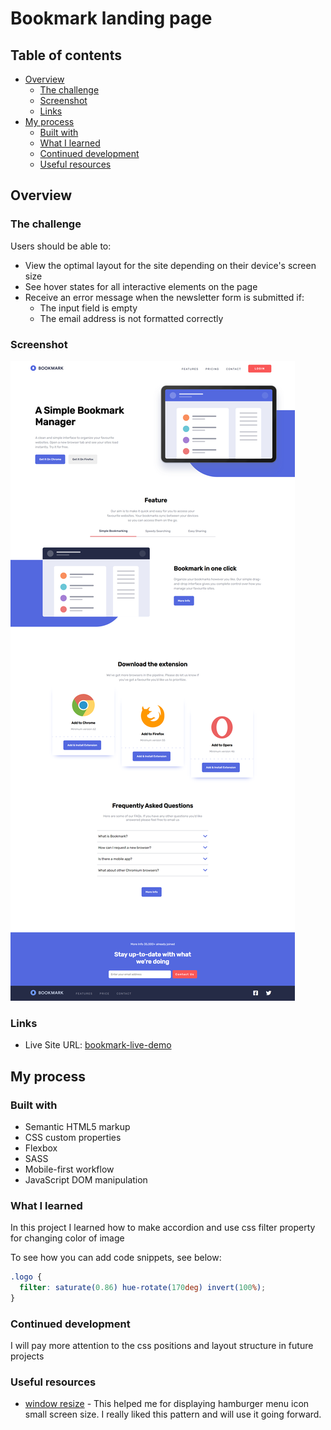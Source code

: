 # Bookmark landing page

## Table of contents

- [Overview](#overview)
  - [The challenge](#the-challenge)
  - [Screenshot](#screenshot)
  - [Links](#links)
- [My process](#my-process)
  - [Built with](#built-with)
  - [What I learned](#what-i-learned)
  - [Continued development](#continued-development)
  - [Useful resources](#useful-resources)

## Overview

### The challenge

Users should be able to:

- View the optimal layout for the site depending on their device's screen size
- See hover states for all interactive elements on the page
- Receive an error message when the newsletter form is submitted if:
  - The input field is empty
  - The email address is not formatted correctly

### Screenshot

![Screenshot](./screenshot/screenshot.png)

### Links

- Live Site URL: [bookmark-live-demo](https://your-live-site-url.com)

## My process

### Built with

- Semantic HTML5 markup
- CSS custom properties
- Flexbox
- SASS
- Mobile-first workflow
- JavaScript DOM manipulation

### What I learned

In this project I learned how to make accordion and use css filter property for changing color of image

To see how you can add code snippets, see below:

```css
.logo {
  filter: saturate(0.86) hue-rotate(170deg) invert(100%);
}
```

### Continued development

I will pay more attention to the css positions and layout structure in future projects

### Useful resources

- [window resize](https://developer.mozilla.org/en-US/docs/Web/API/Window/resize_event) - This helped me for displaying hamburger menu icon small screen size. I really liked this pattern and will use it going forward.
